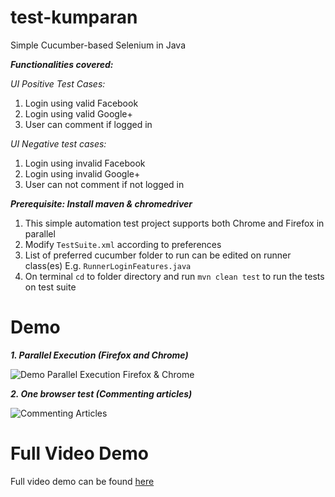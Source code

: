 # test-kumparan
Simple Cucumber-based Selenium in Java

***Functionalities covered:***

_UI Positive Test Cases:_
1. Login using valid Facebook
2. Login using valid Google+
3. User can comment if logged in

_UI Negative test cases:_
1. Login using invalid Facebook
2. Login using invalid Google+
3. User can not comment if not logged in

***Prerequisite: Install maven & chromedriver***

1. This simple automation test project supports both Chrome and Firefox in parallel
2. Modify `TestSuite.xml` according to preferences
3. List of preferred cucumber folder to run can be edited on runner class(es) E.g. `RunnerLoginFeatures.java`
5. On terminal `cd` to folder directory and run `mvn clean test` to run the tests on test suite

# Demo

***1. Parallel Execution (Firefox and Chrome)***

![Demo Parallel Execution Firefox & Chrome](https://github.com/sumargoraymond/test-kumparan/blob/master/test-kumparan/demo/parallel720gif.gif)

***2. One browser test (Commenting articles)***

![Commenting Articles](https://github.com/sumargoraymond/test-kumparan/blob/master/test-kumparan/demo/comment720gif.gif)

# Full Video Demo

Full video demo can be found [here](https://github.com/sumargoraymond/test-kumparan/tree/master/test-kumparan/demo)

